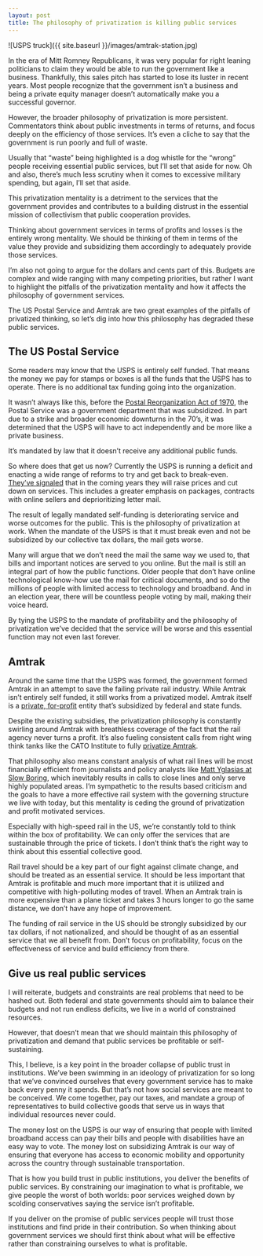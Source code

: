 ```yaml
---
layout: post
title: The philosophy of privatization is killing public services
---
```


![USPS truck]({{ site.baseurl }}/images/amtrak-station.jpg)

In the era of Mitt Romney Republicans, it was very popular for right leaning politicians to claim they would be able to run the government like a business. Thankfully, this sales pitch has started to lose its luster in recent years. Most people recognize that the government isn’t a business and being a private equity manager doesn’t automatically make you a successful governor.

However, the broader philosophy of privatization is more persistent. Commentators think about public investments in terms of returns, and focus deeply on the efficiency of those services. It’s even a cliche to say that the government is run poorly and full of waste.

Usually that “waste” being highlighted is a dog whistle for the “wrong” people receiving essential public services, but I’ll set that aside for now. Oh and also, there’s much less scrutiny when it comes to excessive military spending, but again, I’ll set that aside.

This privatization mentality is a detriment to the services that the government provides and contributes to a building distrust in the essential mission of collectivism that public cooperation provides.

Thinking about government services in terms of profits and losses is the entirely wrong mentality. We should be thinking of them in terms of the value they provide and subsidizing them accordingly to adequately provide those services.

I’m also not going to argue for the dollars and cents part of this. Budgets are complex and wide ranging with many competing priorities, but rather I want to highlight the pitfalls of the privatization mentality and how it affects the philosophy of government services.

The US Postal Service and Amtrak are two great examples of the pitfalls of privatized thinking, so let’s dig into how this philosophy has degraded these public services.

## The US Postal Service

Some readers may know that the USPS is entirely self funded. That means the money we pay for stamps or boxes is all the funds that the USPS has to operate. There is no additional tax funding going into the organization.

It wasn’t always like this, before the [Postal Reorganization Act of 1970](https://thereader.mitpress.mit.edu/birth-of-usps-politics-of-postal-reform/), the Postal Service was a government department that was subsidized. In part due to a strike and broader economic downturns in the 70’s, it was determined that the USPS will have to act independently and be more like a private business.

It’s mandated by law that it doesn’t receive any additional public funds.

So where does that get us now? Currently the USPS is running a deficit and enacting a wide range of reforms to try and get back to break-even. [They’ve signaled](https://federalnewsnetwork.com/management/2024/01/usps-plans-to-cut-5b-in-costs-grow-revenue-to-avoid-running-out-of-cash-in-coming-years/) that in the coming years they will raise prices and cut down on services. This includes a greater emphasis on packages, contracts with online sellers and deprioritizing letter mail.

The result of legally mandated self-funding is deteriorating service and worse outcomes for the public. This is the philosophy of privatization at work. When the mandate of the USPS is that it must break even and not be subsidized by our collective tax dollars, the mail gets worse.

Many will argue that we don’t need the mail the same way we used to, that bills and important notices are served to you online. But the mail is still an integral part of how the public functions. Older people that don’t have online technological know-how use the mail for critical documents, and so do the millions of people with limited access to technology and broadband. And in an election year, there will be countless people voting by mail, making their voice heard.

By tying the USPS to the mandate of profitability and the philosophy of privatization we’ve decided that the service will be worse and this essential function may not even last forever.

## Amtrak

Around the same time that the USPS was formed, the government formed Amtrak in an attempt to save the failing private rail industry. While Amtrak isn’t entirely self funded, it still works from a privatized model. Amtrak itself is a [private, for-profit](https://www.investopedia.com/articles/investing/072115/how-amtrak-works-makes-money.asp#:~:text=Yes%2C%20Amtrak%20is%20taxpayer%2Dfunded,improve%20transportation%20throughout%20the%20nation) entity that’s subsidized by federal and state funds. 

Despite the existing subsidies, the privatization philosophy is constantly swirling around Amtrak with breathless coverage of the fact that the rail agency never turns a profit. It’s also fueling consistent calls from right wing think tanks like the CATO Institute to fully [privatize Amtrak](https://www.cato.org/cato-handbook-policymakers/cato-handbook-policymakers-9th-edition-2022/amtrak).

That philosophy also means constant analysis of what rail lines will be most financially efficient from journalists and policy analysts like [Matt Yglasias at Slow Boring](https://www.slowboring.com/p/amtrak-should-build-a-good-train), which inevitably results in calls to close lines and only serve highly populated areas. I’m sympathetic to the results based criticism and the goals to have a more effective rail system with the governing structure we live with today, but this mentality is ceding the ground of privatization and profit motivated services.

Especially with high-speed rail in the US, we’re constantly told to think within the box of profitability. We can only offer the services that are sustainable through the price of tickets. I don’t think that’s the right way to think about this essential collective good.

Rail travel should be a key part of our fight against climate change, and should be treated as an essential service. It should be less important that Amtrak is profitable and much more important that it is utilized and competitive with high-polluting modes of travel. When an Amtrak train is more expensive than a plane ticket and takes 3 hours longer to go the same distance, we don’t have any hope of improvement.

The funding of rail service in the US should be strongly subsidized by our tax dollars, if not nationalized, and should be thought of as an essential service that we all benefit from. Don’t focus on profitability, focus on the effectiveness of service and build efficiency from there.

## Give us real public services

I will reiterate, budgets and constraints are real problems that need to be hashed out. Both federal and state governments should aim to balance their budgets and not run endless deficits, we live in a world of constrained resources.

However, that doesn’t mean that we should maintain this philosophy of privatization and demand that public services be profitable or self-sustaining.

This, I believe, is a key point in the broader collapse of public trust in institutions. We’ve been swimming in an ideology of privatization for so long that we’ve convinced ourselves that every government service has to make back every penny it spends. But that’s not how social services are meant to be conceived. We come together, pay our taxes, and mandate a group of representatives to build collective goods that serve us in ways that individual resources never could.

The money lost on the USPS is our way of ensuring that people with limited broadband access can pay their bills and people with disabilities have an easy way to vote. The money lost on subsidizing Amtrak is our way of ensuring that everyone has access to economic mobility and opportunity across the country through sustainable transportation.

That is how you build trust in public institutions, you deliver the benefits of public services. By constraining our imagination to what is profitable, we give people the worst of both worlds: poor services weighed down by scolding conservatives saying the service isn’t profitable.

If you deliver on the promise of public services people will trust those institutions and find pride in their contribution. So when thinking about government services we should first think about what will be effective rather than constraining ourselves to what is profitable.
